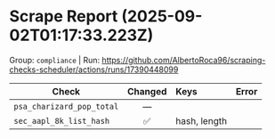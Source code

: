 # Scrape Report (2025-09-02T01:17:33.223Z)

Group: `compliance`  |  Run: https://github.com/AlbertoRoca96/scraping-checks-scheduler/actions/runs/17390448099

| Check | Changed | Keys | Error |
|---|:---:|:--|:--|
| `psa_charizard_pop_total` | — |  |  |
| `sec_aapl_8k_list_hash` | ✅ | hash, length |  |
